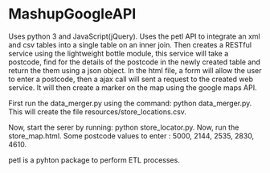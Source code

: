# MashupGoogleAPI
Uses python 3 and JavaScript(jQuery).  Uses the petl API to integrate an xml and csv tables into a single table on an inner join.  Then creates a RESTful service using the lightweight bottle module, this service will take a postcode, find for the details of the postcode in the newly created table and return the them using a json object.  In the html file, a form will allow the user to enter a postcode, then a ajax call will sent a request to the created web service.  It will then create a marker on the map using the google maps API.

First run the data_merger.py using the command: python data_merger.py.
This will create the file resources/store_locations.csv.

Now, start the serer by running: python store_locator.py.
Now, run the store_map.html.  Some postcode values to enter : 5000, 2144, 2535, 2830, 4610.

petl is a pyhton package to perform ETL processes.
